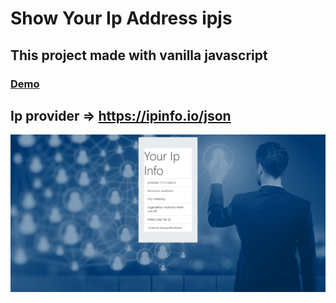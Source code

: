 # Show Your Ip Address ipjs
## This  project made with vanilla javascript 

### [Demo](https://erdoganabaci.github.io/ipjs/)

## Ip provider => https://ipinfo.io/json

![covid19_turkey](https://raw.githubusercontent.com/erdoganabaci/ipjs/master/github-images/screenshot_ip.erdoganabaci.site.png)
